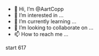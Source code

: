 - 👋 Hi, I’m @AartCopp
- 👀 I’m interested in ...
- 🌱 I’m currently learning ...
- 💞️ I’m looking to collaborate on ...
- 📫 How to reach me ...

<!---
AartCopp/AartCopp is a ✨ special ✨ repository because its `README.md` (this file) appears on your GitHub profile.
You can click the Preview link to take a look at your changes.
--->
start 617
